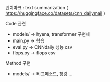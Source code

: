 벤치마크 : text summarization ( https://huggingface.co/datasets/cnn_dailymail )

Code 관련
- models/ -> hyena, transformer 구현체
- main.py -> 학습
- eval.py -> CNNdaily 성능 csv
- flops.py -> flops csv

Method 구현
- models/ -> 비교메소드, 청킹 …
